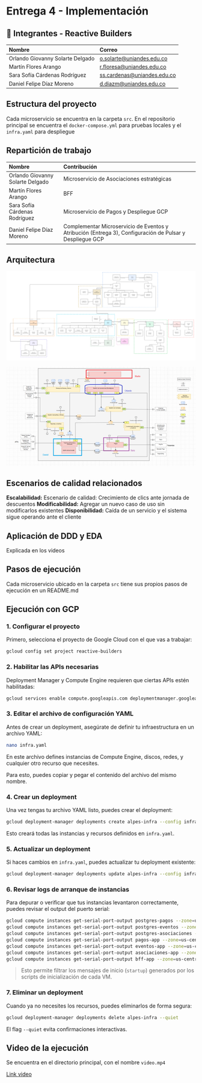 # Entrega 4 - Implementación

## 👥 Integrantes - Reactive Builders

| Nombre | Correo |
| :--- | :--- |
| Orlando Giovanny Solarte Delgado | o.solarte@uniandes.edu.co |
| Martín Flores Arango | r.floresa@uniandes.edu.co |
| Sara Sofía Cárdenas Rodríguez | ss.cardenas@uniandes.edu.co |
| Daniel Felipe Díaz Moreno | d.diazm@uniandes.edu.co |

## Estructura del proyecto

Cada microservicio se encuentra en la carpeta `src`. En el repositorio principal se encuentra el `docker-compose.yml` para pruebas locales y el `infra.yaml` para despliegue

## Repartición de trabajo

| Nombre | Contribución |
| :--- | :--- |
| Orlando Giovanny Solarte Delgado | Microservicio de Asociaciones estratégicas |
| Martín Flores Arango | BFF |
| Sara Sofía Cárdenas Rodríguez | Microservicio de Pagos y Despliegue GCP |
| Daniel Felipe Díaz Moreno | Complementar Microservicio de Eventos y Atribución (Entrega 3), Configuración de Pulsar y Despliegue GCP  |

## Arquitectura

![Dominio](Dominio.jpg)

![Componentes](Componentes.png)


## Escenarios de calidad relacionados

**Escalabilidad:** Escenario de calidad: Crecimiento de clics ante jornada de descuentos
**Modificabilidad:** Agregar un nuevo caso de uso sin modificarlos existentes
**Disponibilidad:** Caída de un servicio y el sistema sigue operando ante el cliente

## Aplicación de DDD y EDA

Explicada en los videos

## Pasos de ejecución

Cada microservicio ubicado en la carpeta `src` tiene sus propios pasos de ejecución en un README.md

## Ejecución con GCP

### 1. Configurar el proyecto
Primero, selecciona el proyecto de Google Cloud con el que vas a trabajar:

```bash
gcloud config set project reactive-builders
```

### 2. Habilitar las APIs necesarias

Deployment Manager y Compute Engine requieren que ciertas APIs estén habilitadas:

```bash
gcloud services enable compute.googleapis.com deploymentmanager.googleapis.com
```

### 3. Editar el archivo de configuración YAML

Antes de crear un deployment, asegúrate de definir tu infraestructura en un archivo YAML:

```bash
nano infra.yaml
```

En este archivo defines instancias de Compute Engine, discos, redes, y cualquier otro recurso que necesites.

Para esto, puedes copiar y pegar el contenido del archivo del mismo nombre.

### 4. Crear un deployment

Una vez tengas tu archivo YAML listo, puedes crear el deployment:

```bash
gcloud deployment-manager deployments create alpes-infra --config infra.yaml
```

Esto creará todas las instancias y recursos definidos en `infra.yaml`.

### 5. Actualizar un deployment

Si haces cambios en `infra.yaml`, puedes actualizar tu deployment existente:

```bash
gcloud deployment-manager deployments update alpes-infra --config infra.yaml
```

### 6. Revisar logs de arranque de instancias

Para depurar o verificar que tus instancias levantaron correctamente, puedes revisar el output del puerto serial:

```bash
gcloud compute instances get-serial-port-output postgres-pagos --zone=us-central1-c | grep -i "startup"
gcloud compute instances get-serial-port-output postgres-eventos --zone=us-central1-b | grep -i "startup"
gcloud compute instances get-serial-port-output postgres-asociaciones --zone=us-central1-f | grep -i "startup"
gcloud compute instances get-serial-port-output pagos-app --zone=us-central1-c | grep -i "startup"
gcloud compute instances get-serial-port-output eventos-app --zone=us-central1-b | grep -i "startup"
gcloud compute instances get-serial-port-output asociaciones-app --zone=us-central1-f | grep -i "startup"
gcloud compute instances get-serial-port-output bff-app --zone=us-central1-c | grep -i "startup"
```

> Esto permite filtrar los mensajes de inicio (`startup`) generados por los scripts de inicialización de cada VM.

### 7. Eliminar un deployment

Cuando ya no necesites los recursos, puedes eliminarlos de forma segura:

```bash
gcloud deployment-manager deployments delete alpes-infra --quiet
```

El flag `--quiet` evita confirmaciones interactivas.

## Video de la ejecución

Se encuentra en el directorio principal, con el nombre `video.mp4`

[Link video](https://github.com/ddi4z/MISW4406-Reactive-Builders-Entrega3/blob/main/video.mp4)
